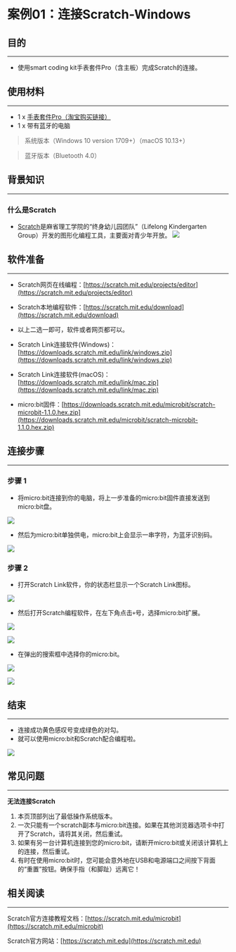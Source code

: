 ﻿# 案例01：连接Scratch-Windows

## 目的
---
- 使用smart coding kit手表套件Pro（含主板）完成Scratch的连接。

## 使用材料
---

- 1 x [手表套件Pro（淘宝购买链接）](https://item.taobao.com/item.htm?ft=t&id=582042009614)
- 1 x 带有蓝牙的电脑
> 系统版本（Windows 10 version 1709+）（macOS 10.13+）

> 
> 蓝牙版本（Bluetooth 4.0）

## 背景知识
---

### 什么是Scratch

- [Scratch](https://baike.baidu.com/item/Scratch/15493636?fr=aladdin)是麻省理工学院的“终身幼儿园团队”（Lifelong Kindergarten Group）开发的图形化编程工具，主要面对青少年开放。
![](https://wiki-media-ef.oss-cn-hongkong.aliyuncs.com//images/2cf5e0fe9925bc31e1c3fbc850df8db1ca1370c0.jpg)


## 软件准备
---

- Scratch网页在线编程：[https://scratch.mit.edu/projects/editor](https://scratch.mit.edu/projects/editor)

- Scratch本地编程软件：[https://scratch.mit.edu/download](https://scratch.mit.edu/download)

- 以上二选一即可，软件或者网页都可以。

- Scratch Link连接软件(Windows)：[https://downloads.scratch.mit.edu/link/windows.zip](https://downloads.scratch.mit.edu/link/windows.zip)

- Scratch Link连接软件(macOS)：[https://downloads.scratch.mit.edu/link/mac.zip](https://downloads.scratch.mit.edu/link/mac.zip)

- micro:bit固件：[https://downloads.scratch.mit.edu/microbit/scratch-microbit-1.1.0.hex.zip](https://downloads.scratch.mit.edu/microbit/scratch-microbit-1.1.0.hex.zip)

## 连接步骤
---
### 步骤 1

- 将micro:bit连接到你的电脑，将上一步准备的micro:bit固件直接发送到micro:bit盘。

![](https://wiki-media-ef.oss-cn-hongkong.aliyuncs.com/docs/microbit/getting-started/microbit-smart-coding-kit/images/case_01_01.gif)

- 然后为micro:bit单独供电，micro:bit上会显示一串字符，为蓝牙识别码。

![](https://wiki-media-ef.oss-cn-hongkong.aliyuncs.com/docs/microbit/getting-started/microbit-smart-coding-kit/images/case_01_02.gif)


### 步骤 2

- 打开Scratch Link软件，你的状态栏显示一个Scratch Link图标。

![](https://wiki-media-ef.oss-cn-hongkong.aliyuncs.com/docs/microbit/getting-started/microbit-smart-coding-kit/images/case_01_03.png)

- 然后打开Scratch编程软件，在左下角点击`+`号，选择micro:bit扩展。

![](https://wiki-media-ef.oss-cn-hongkong.aliyuncs.com/docs/microbit/getting-started/microbit-smart-coding-kit/images/case_01_04.png)

![](https://wiki-media-ef.oss-cn-hongkong.aliyuncs.com/docs/microbit/getting-started/microbit-smart-coding-kit/images/case_01_07.png)

- 在弹出的搜索框中选择你的micro:bit。

![](https://wiki-media-ef.oss-cn-hongkong.aliyuncs.com/docs/microbit/getting-started/microbit-smart-coding-kit/images/case_01_05.png)

![](https://wiki-media-ef.oss-cn-hongkong.aliyuncs.com/docs/microbit/getting-started/microbit-smart-coding-kit/images/case_01_06.png)

## 结束
---
- 连接成功黄色感叹号变成绿色的对勾。
- 就可以使用micro:bit和Scratch配合编程啦。

![](https://wiki-media-ef.oss-cn-hongkong.aliyuncs.com/docs/microbit/getting-started/microbit-smart-coding-kit/images/case_01_08.png)

## 常见问题
---
**无法连接Scratch**

1. 本页顶部列出了最低操作系统版本。
2. 一次只能有一个scratch副本与micro:bit连接。如果在其他浏览器选项卡中打开了Scratch，请将其关闭，然后重试。
3. 如果有另一台计算机连接到您的micro:bit，请断开micro:bit或关闭该计算机上的连接，然后重试。
4. 有时在使用micro:bit时，您可能会意外地在USB和电源端口之间按下背面的“重置”按钮。确保手指（和脚趾）远离它！

## 相关阅读  
---
Scratch官方连接教程文档：[https://scratch.mit.edu/microbit](https://scratch.mit.edu/microbit)

Scratch官方网站：[https://scratch.mit.edu](https://scratch.mit.edu)

